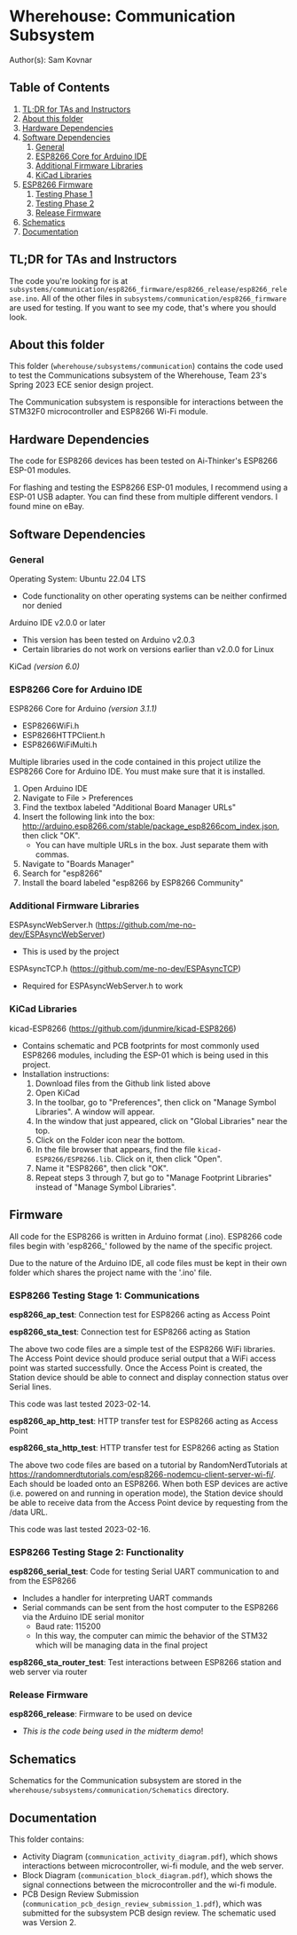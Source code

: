 # Wherehouse: Communication Subsystem

Author(s): Sam Kovnar

## Table of Contents

1. [TL;DR for TAs and Instructors](#tldr)
2. [About this folder](#about)
3. [Hardware Dependencies](#hardware)
4. [Software Dependencies](#software)
    1. [General](#sw_general)
    2. [ESP8266 Core for Arduino IDE](#esp8266core)
    3. [Additional Firmware Libraries](#fw_libraries)
    4. [KiCad Libraries](#kicad_libraries)
5. [ESP8266 Firmware](#esp_firmware)
    1. [Testing Phase 1](#esp_fw_t1)
    2. [Testing Phase 2](#esp_fw_t2)
    3. [Release Firmware](#esp_fw_release)
6. [Schematics](#schematics)
7. [Documentation](#documentation)

## TL;DR for TAs and Instructors <a name="tldr"></a>

The code you're looking for is at `subsystems/communication/esp8266_firmware/esp8266_release/esp8266_release.ino`. All of the other files in `subsystems/communication/esp8266_firmware` are used for testing. If you want to see my code, that's where you should look.

## About this folder <a name="about"></a>

This folder (`wherehouse/subsystems/communication`) contains the code used to test the Communications
subsystem of the Wherehouse, Team 23's Spring 2023 ECE senior design
project.

The Communication subsystem is responsible for interactions between the STM32F0 
microcontroller and ESP8266 Wi-Fi module.

## Hardware Dependencies <a name="hardware"></a>

The code for ESP8266 devices has been tested on Ai-Thinker's ESP8266 ESP-01 modules.

For flashing and testing the ESP8266 ESP-01 modules, I recommend using a ESP-01 USB
adapter. You can find these from multiple different vendors. I found mine on eBay.

## Software Dependencies <a name="software"></a>

### General <a name="sw_general"></a>

Operating System: Ubuntu 22.04 LTS
- Code functionality on other operating systems can be neither confirmed nor denied

Arduino IDE v2.0.0 or later
- This version has been tested on Arduino v2.0.3
- Certain libraries do not work on versions earlier than v2.0.0 for Linux

KiCad *(version 6.0)*

### ESP8266 Core for Arduino IDE <a name="esp8266core"></a>

ESP8266 Core for Arduino *(version 3.1.1)*
- ESP8266WiFi.h
- ESP8266HTTPClient.h
- ESP8266WiFiMulti.h

Multiple libraries used in the code contained in this project utilize the ESP8266
Core for Arduino IDE. You must make sure that it is installed.

1.  Open Arduino IDE
2.  Navigate to File > Preferences
3.  Find the textbox labeled "Additional Board Manager URLs"
4.  Insert the following link into the box: http://arduino.esp8266.com/stable/package_esp8266com_index.json, then click "OK".
    - You can have multiple URLs in the box. Just separate them with commas.
5.  Navigate to "Boards Manager"
6.  Search for "esp8266"
7.  Install the board labeled "esp8266 by ESP8266 Community"

### Additional Firmware Libraries <a name="fw_libraries"></a>

ESPAsyncWebServer.h (https://github.com/me-no-dev/ESPAsyncWebServer)
- This is used by the project

ESPAsyncTCP.h (https://github.com/me-no-dev/ESPAsyncTCP)
- Required for ESPAsyncWebServer.h to work

### KiCad Libraries <a name="kicad_libraries"></a>

kicad-ESP8266 (https://github.com/jdunmire/kicad-ESP8266)
- Contains schematic and PCB footprints for most commonly used ESP8266 modules, including the ESP-01 which is being used in this project.
- Installation instructions:
    1. Download files from the Github link listed above
    2. Open KiCad
    3. In the toolbar, go to "Preferences", then click on "Manage Symbol Libraries". A window will appear.
    4. In the window that just appeared, click on "Global Libraries" near the top.
    5. Click on the Folder icon near the bottom.
    6. In the file browser that appears, find the file `kicad-ESP8266/ESP8266.lib`. Click on it, then click "Open".
    7. Name it "ESP8266", then click "OK".
    8. Repeat steps 3 through 7, but go to "Manage Footprint Libraries" instead of "Manage Symbol Libraries".

## Firmware <a name="esp_firmware"></a>

All code for the ESP8266 is written in Arduino format (.ino).
ESP8266 code files begin with 'esp8266_' followed by the name of the
specific project.

Due to the nature of the Arduino IDE, all code files must be kept in
their own folder which shares the project name with the '.ino' file.

### ESP8266 Testing Stage 1: Communications <a name="esp_fw_t1"></a>

**esp8266_ap_test**: Connection test for ESP8266 acting as Access Point

**esp8266_sta_test**: Connection test for ESP8266 acting as Station

The above two code files are a simple test of the ESP8266 WiFi libraries.
The Access Point device should produce serial output that a WiFi access point
was started successfully. Once the Access Point is created, the Station device
should be able to connect and display connection status over Serial lines.

This code was last tested 2023-02-14.

**esp8266_ap_http_test**: HTTP transfer test for ESP8266 acting as Access Point

**esp8266_sta_http_test**: HTTP transfer test for ESP8266 acting as Station

The above two code files are based on a tutorial by RandomNerdTutorials
at https://randomnerdtutorials.com/esp8266-nodemcu-client-server-wi-fi/.
Each should be loaded onto an ESP8266. When both ESP devices are active
(i.e. powered on and running in operation mode), the Station device should
be able to receive data from the Access Point device by requesting from
the /data URL.

This code was last tested 2023-02-16.

### ESP8266 Testing Stage 2: Functionality <a name="esp_fw_t2"></a>

**esp8266_serial_test**: Code for testing Serial UART communication to and from the ESP8266
- Includes a handler for interpreting UART commands
- Serial commands can be sent from the host computer to the ESP8266 via
the Arduino IDE serial monitor
  - Baud rate: 115200
  - In this way, the computer can mimic the behavior of the STM32 which will be
    managing data in the final project
    
**esp8266_sta_router_test**: Test interactions between ESP8266 station and web server via router

### Release Firmware <a name="esp_fw_release"></a>

**esp8266_release**: Firmware to be used on device
- *This is the code being used in the midterm demo*!

## Schematics <a name="schematics"></a>

Schematics for the Communication subsystem are stored in the 
`wherehouse/subsystems/communication/Schematics` directory.

## Documentation <a name="documentation"></a>

This folder contains:
- Activity Diagram (`communication_activity_diagram.pdf`), which shows interactions between
microcontroller, wi-fi module, and the web server.
- Block Diagram (`communication_block_diagram.pdf`), which shows the signal connections between
the microcontroller and the wi-fi module.
- PCB Design Review Submission (`communication_pcb_design_review_submission_1.pdf`), which was submitted for the subsystem PCB design review. The schematic used was Version 2.

